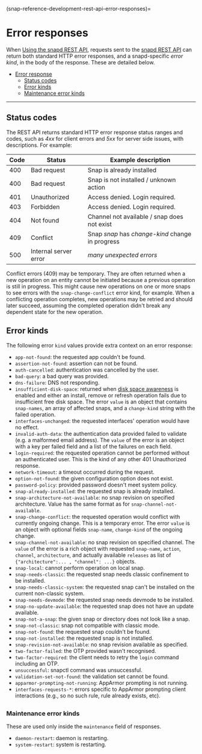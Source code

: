 (snap-reference-development-rest-api-error-responses)=
# Error responses

When [Using the snapd REST API](/how-to-guides/manage-snaps/use-the-rest-api), requests sent to the [snapd REST API](/snap-reference/development/rest-api/snapd-rest-api) can return both standard HTTP error responses, and a snapd-specific _error kind_, in the body of the response. These are detailed below.

- [Error response](#heading--error-response)
   - [Status codes](#heading--status-codes)
   - [Error kinds](#heading--errors)
   - [Maintenance error kinds](#heading--maint-errors)

---

<h2 id='heading--status-codes'>Status codes</h2>

The REST API returns standard HTTP error response status ranges and codes, such as _4xx_ for client errors and _5xx_ for server side issues, with descriptions. For example:

| Code | Status                | Example description                         |
|------|-----------------------|---------------------------------------------|
| 400  | Bad request           | Snap is already installed                   |
| 400  | Bad request           | Snap is not installed / unknown action      |
| 401  | Unauthorized          | Access denied. Login required.              |
| 403  | Forbidden             | Access denied. Login required.              |
| 404  | Not found             | Channel not available / snap does not exist |
| 409  | Conflict              |     Snap *snap* has *change-kind* change in progress  |
| 500  | Internal server error | *many unexpected errors* |                           |

Conflict errors (409) may be temporary. They are often returned when a new operation on an entity cannot be initiated because a previous operation is still in progress. This might cause new operations on one or more snaps to see errors with the `snap-change-conflict` error kind, for example.  When a conflicting operation completes, new operations may be retried and should later succeed, assuming the completed operation didn't break any dependent state for the new operation.

<h2 id='heading--errors'>Error kinds</h2>

The following error `kind` values provide extra context on an error response:

* `app-not-found`: the requested app couldn't be found.
* `assertion-not-found`: assertion can not be found.
* `auth-cancelled`: authentication was cancelled by the user.
* `bad-query`: a bad query was provided.
* `dns-failure`: DNS not responding.
* `insufficient-disk-space`: returned when [disk space awareness](/how-to-guides/manage-snaps/disk-space-awareness) is enabled and either an install, remove or refresh operation fails due to insufficient free disk space. The error `value`  is an object that contains `snap-names`, an array of affected snaps, and a `change-kind` string with the failed operation.
* `interfaces-unchanged`: the requested interfaces' operation would have no effect.
* `invalid-auth-data`: the authentication data provided failed to validate (e.g. a malformed email address). The `value` of the error is an object with a key per failed field and a list of the failures on each field.
* `login-required`: the requested operation cannot be performed without an authenticated user. This is the kind of any other 401 Unauthorized response.
* `network-timeout`: a timeout occurred during the request.
* `option-not-found`: the given configuration option does not exist.
* `password-policy`: provided password doesn't meet system policy.
* `snap-already-installed`: the requested snap is already installed.
* `snap-architecture-not-available`: no snap revision on specified architecture. Value has the same format as for `snap-channel-not-available`.
* `snap-change-conflict`: the requested operation would conflict with currently ongoing change. This is a temporary error. The error `value` is an object with optional fields `snap-name`, `change-kind` of the ongoing change.
* `snap-channel-not-available`: no snap revision on specified channel. The `value` of the error is a rich object with requested `snap-name`, `action`, `channel`, `architecture`, and actually available `releases` as list of `{"architecture":... , "channel": ...}` objects.
* `snap-local`: cannot perform operation on local snap.
* `snap-needs-classic`: the requested snap needs classic confinement to be installed.
* `snap-needs-classic-system`: the requested snap can't be installed on the current non-classic system.
* `snap-needs-devmode`: the requested snap needs devmode to be installed.
* `snap-no-update-available`: the requested snap does not have an update available.
* `snap-not-a-snap`: the given snap or directory does not look like a snap.
* `snap-not-classic`: snap not compatible with classic mode.
* `snap-not-found`: the requested snap couldn't be found.
* `snap-not-installed`: the requested snap is not installed.
* `snap-revision-not-available`: no snap revision available as specified.
* `two-factor-failed`: the OTP provided wasn't recognised.
* `two-factor-required`: the client needs to retry the `login` command including an OTP.
* `unsuccessful`: snapctl command was unsuccessful.
* `validation-set-not-found`: the validation set cannot be found.
* `apparmor-prompting-not-running`: AppArmor prompting is not running.
* `interfaces-requests-*`: errors specific to AppArmor prompting client interactions (e.g., so no such rule, rule already exists, etc).

## <h3 id='heading--maint-errors'>Maintenance error kinds</h3>

These are used only inside the `maintenance` field of responses.

* `daemon-restart`: daemon is restarting.
* `system-restart`: system is restarting.

